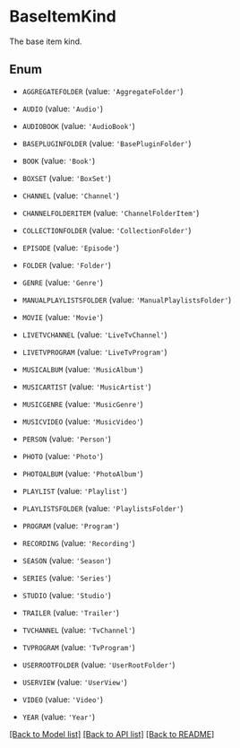 # BaseItemKind

The base item kind.

## Enum

* `AGGREGATEFOLDER` (value: `'AggregateFolder'`)

* `AUDIO` (value: `'Audio'`)

* `AUDIOBOOK` (value: `'AudioBook'`)

* `BASEPLUGINFOLDER` (value: `'BasePluginFolder'`)

* `BOOK` (value: `'Book'`)

* `BOXSET` (value: `'BoxSet'`)

* `CHANNEL` (value: `'Channel'`)

* `CHANNELFOLDERITEM` (value: `'ChannelFolderItem'`)

* `COLLECTIONFOLDER` (value: `'CollectionFolder'`)

* `EPISODE` (value: `'Episode'`)

* `FOLDER` (value: `'Folder'`)

* `GENRE` (value: `'Genre'`)

* `MANUALPLAYLISTSFOLDER` (value: `'ManualPlaylistsFolder'`)

* `MOVIE` (value: `'Movie'`)

* `LIVETVCHANNEL` (value: `'LiveTvChannel'`)

* `LIVETVPROGRAM` (value: `'LiveTvProgram'`)

* `MUSICALBUM` (value: `'MusicAlbum'`)

* `MUSICARTIST` (value: `'MusicArtist'`)

* `MUSICGENRE` (value: `'MusicGenre'`)

* `MUSICVIDEO` (value: `'MusicVideo'`)

* `PERSON` (value: `'Person'`)

* `PHOTO` (value: `'Photo'`)

* `PHOTOALBUM` (value: `'PhotoAlbum'`)

* `PLAYLIST` (value: `'Playlist'`)

* `PLAYLISTSFOLDER` (value: `'PlaylistsFolder'`)

* `PROGRAM` (value: `'Program'`)

* `RECORDING` (value: `'Recording'`)

* `SEASON` (value: `'Season'`)

* `SERIES` (value: `'Series'`)

* `STUDIO` (value: `'Studio'`)

* `TRAILER` (value: `'Trailer'`)

* `TVCHANNEL` (value: `'TvChannel'`)

* `TVPROGRAM` (value: `'TvProgram'`)

* `USERROOTFOLDER` (value: `'UserRootFolder'`)

* `USERVIEW` (value: `'UserView'`)

* `VIDEO` (value: `'Video'`)

* `YEAR` (value: `'Year'`)

[[Back to Model list]](../README.md#documentation-for-models) [[Back to API list]](../README.md#documentation-for-api-endpoints) [[Back to README]](../README.md)


